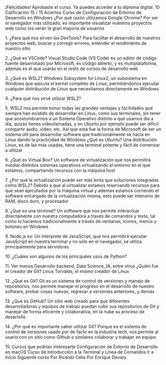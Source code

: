 ¡Felicidades!
Aprobaste el curso. Ya puedes acceder a tu diploma digital.
10
Calificación
15 / 15
Aciertos
Curso de Configuración de Entorno de Desarrollo en Windows
¿Por qué razón utilizamos Google Chrome?
Por ser el navegador más utilizado, es importante visualizar nuestros proyectos
web como los verán la gran mayoría de usuarios

1\.
¿Para qué nos sirven las DevTools?
Para facilitar el desarrollo de nuestros proyectos web, buscar y corregir errores,
entender el rendimiento de nuestro sitio

2\.
¿Qué es VSCode?
Visual Studio Code (VS Code) es un editor de código fuente desarrollado por
Microsoft, es código abierto, y es multiplataforma, además es el que usarás en el
resto de cursos de desarrollo web

3\.
¿Qué es WSL2?
Windows Subsystem for Linux2, un subsistema en Windows que ejecuta el kernel
completo de Linux, permitiéndonos ejecutar cualquier distribución de Linux que
necesitamos directamente en Windows

4\.
¿Para qué nos sirve utilizar WSL2?

5\.
WSL2 nos permite tomar todas las grandes ventajas y facilidades que siempre han
existido de desarrollar en Linux, como sus terminales, sin tener que
acostumbrarnos a un Sistema Operativo distinto a que usamos día a día, quizás
tienes videollamadas, y en Ubuntu por ejemplo puede ser difícil compartir audio,
video, etc. Así que esta fue la forma de Microsoft de ser un sistema útil para
desarrollar software que tradicionalmente se hacía en Linux dando la practicidad de
Windows
¿Qué es Ubuntu?
Una distribución Linux, es de las más usadas, tiene una terminal potente y fácil de
comenzar a utilizar

6\.
¿Qué es Virtual Box?
Un software de virtualización que nos permitirá instalar distintos sistemas
operativos virtualizando el entorno en el que estamos, compartiendo recursos con
la máquina host

7\.
¿Por qué la virtualización puede ser más lenta que soluciones integradas como WSL2?
Debido a que al virtualizar estamos reservando recursos para que sean ejecutados
por la máquina virtual y además estamos corriendo el software encargado de la
virtualización misma, esto puede ser intensivo de RAM, disco duro, y procesador

8\.
¿Qué es una terminal?
Un software que nos permite interactuar directamente con nuestra computadora a
través de comandos y texto, tal como lo hacemos tradicionalmente a través de
ventanas, íconos, menús y botones en Windows

9\.
Node.js es:
Un intérprete de JavaScript, que nos permitirá ejecutar JavaScript en nuestra
terminal y no solo en el navegador, se utiliza principalmente para servidores

10\.
¿Cuáles son algunos de los principales usos de Python?

11\.
Ver menos
Desarrollo backend, Data Science, IA, entre otros
¿Quíén fue el creador de Git?
Linus Torvalds, el mismo creador de Linux

12\.
¿Qué es Git?
Git es un sistema de control de versiones y manejo de repositorios, nos permite
manejar el progreso en el desarrollo de nuestro software, probar cosas nuevas,
regresar a versiones anteriores, y demás

13\.
¿Qué es GitHub?
Un sitio web creado para que diferentes desarrolladoras y equipos de trabajo
puedan subir sus repositorios de Git y manejar de forma eficiente y colaborativa, en
la nube su proceso de desarrollo

14\.
¿Por qué es importante saber utilizar Git?
Porque es el sistema de control de versiones usado por de facto en la industria
tech, nos permite al usarlo con un sitio como Github o similares colaborar y trabajar
en equipo

15\.
Cursos que podrían interesarte
Configuración de Entorno de
Desarrollo en macOS
Curso de Introducción a la
Terminal y Línea de Comandos
Ir a Inicio
Siguiente curso
Por Ricardo Celis
Por Enrique Devars
